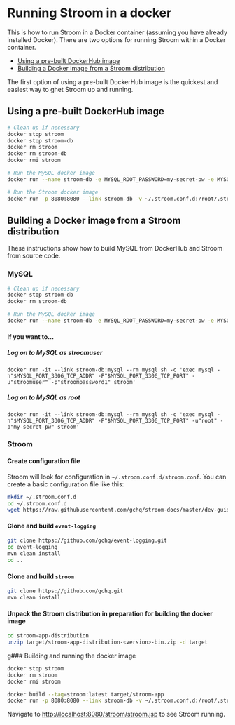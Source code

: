 # Running Stroom in a docker

This is how to run Stroom in a Docker container (assuming you have already installed Docker). There are two options for running Stroom within a Docker container.

* [Using a pre-built DockerHub image](#using-a-pre-built-dockerhub-image)
* [Building a Docker image from a Stroom distribution](#building-a-docker-image-from-a-stroom-distribution)

The first option of using a pre-built DockerHub image is the quickest and easiest way to ghet Stroom up and running.

## Using a pre-built DockerHub image

```bash
# Clean up if necessary
docker stop stroom
docker stop stroom-db
docker rm stroom
docker rm stroom-db
docker rmi stroom

# Run the MySQL docker image
docker run --name stroom-db -e MYSQL_ROOT_PASSWORD=my-secret-pw -e MYSQL_USER=stroomuser -e MYSQL_PASSWORD=stroompassword1 -e MYSQL_DATABASE=stroom -d mysql:5.5

# Run the Stroom docker image
docker run -p 8080:8080 --link stroom-db -v ~/.stroom.conf.d:/root/.stroom.conf.d --name=stroom -e STROOM_JDBC_DRIVER_URL="jdbc:mysql://stroom-db/stroom?useUnicode=yes&characterEncoding=UTF-8" -e STROOM_JDBC_DRIVER_USERNAME="stroomuser" -e STROOM_JDBC_DRIVER_PASSWORD="stroompassword1" gchq/stroom
```

## Building a Docker image from a Stroom distribution

These instructions show how to build MySQL from DockerHub and Stroom from source code. 

### MySQL 
```bash
# Clean up if necessary
docker stop stroom-db
docker rm stroom-db

# Run the MySQL docker image
docker run --name stroom-db -e MYSQL_ROOT_PASSWORD=my-secret-pw -e MYSQL_USER=stroomuser -e MYSQL_PASSWORD=stroompassword1 -e MYSQL_DATABASE=stroom -d mysql:5.5
```

#### If you want to...
##### Log on to MySQL as stroomuser
`docker run -it --link stroom-db:mysql --rm mysql sh -c 'exec mysql -h"$MYSQL_PORT_3306_TCP_ADDR" -P"$MYSQL_PORT_3306_TCP_PORT" -u"stroomuser" -p"stroompassword1" stroom'`

##### Log on to MySQL as root
`docker run -it --link stroom-db:mysql --rm mysql sh -c 'exec mysql -h"$MYSQL_PORT_3306_TCP_ADDR" -P"$MYSQL_PORT_3306_TCP_PORT" -u"root" -p"my-secret-pw" stroom'`



### Stroom

#### Create configuration file
Stroom will look for configuration in `~/.stroom.conf.d/stroom.conf`. You can create a basic configuration file like this:

```bash
mkdir ~/.stroom.conf.d
cd ~/.stroom.conf.d
wget https://raw.githubusercontent.com/gchq/stroom-docs/master/dev-guide/resources/stroom.conf
```

#### Clone and build `event-logging`

```bash
git clone https://github.com/gchq/event-logging.git
cd event-logging
mvn clean install
cd ..
```

#### Clone and build `stroom`

```bash
git clone https://github.com/gchq.git
mvn clean install
```

####  Unpack the Stroom distribution in preparation for building the docker image

```bash
cd stroom-app-distribution
unzip target/stroom-app-distribution-<version>-bin.zip -d target
```

g### Building and running the docker image

```bash
docker stop stroom
docker rm stroom
docker rmi stroom

docker build --tag=stroom:latest target/stroom-app
docker run -p 8080:8080 --link stroom-db -v ~/.stroom.conf.d:/root/.stroom.conf.d --name=stroom -e STROOM_JDBC_DRIVER_URL="jdbc:mysql://stroom-db/stroom?useUnicode=yes&characterEncoding=UTF-8" -e STROOM_JDBC_DRIVER_USERNAME="stroomuser" -e STROOM_JDBC_DRIVER_PASSWORD="stroompassword1" stroom
```

Navigate to [http://localhost:8080/stroom/stroom.jsp](http://localhost:8080/stroom/stroom.jsp) to see Stroom running.

